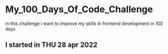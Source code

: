 # My_100_Days_Of_Code_Challenge
in this challenge i want to improve my skills in frontend development in 100 days

## I started in THU 28 apr 2022

